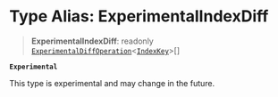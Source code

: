 # Type Alias: ExperimentalIndexDiff

> **ExperimentalIndexDiff**: readonly [`ExperimentalDiffOperation`](ExperimentalDiffOperation.md)\<[`IndexKey`](IndexKey.md)\>[]

**`Experimental`**

This type is experimental and may change in the future.

